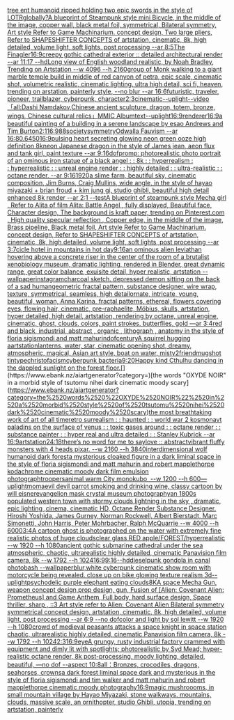 [tree ent humanoid ripped holding two epic swords in the style of LOTR](https://www.ebank.nz/aiartgenerator?category=tree%2520ent%2520humanoid%2520ripped%2520holding%2520two%2520epic%2520swords%2520in%2520the%2520style%2520of%2520LOTR)[globally?](https://www.ebank.nz/aiartgenerator?category=globally%3F)[A blueprint of Steampunk style mini Bicycle,   in the middle of the image,   copper wall, black metal foil, symmetrical,  Bilateral symmetry,  Art style Refer to Game Machinarium.  concept design, Two large pliers, Refer to SHAPESHIFTER CONCEPTS  of artstation, cinematic,  8k, high detailed,  volume light,  soft lights,  post processing    --ar 8:5](https://www.ebank.nz/aiartgenerator?category=A%2520blueprint%2520of%2520Steampunk%2520style%2520mini%2520Bicycle%2C%2520%2520%2520in%2520the%2520middle%2520of%2520the%2520image%2C%2520%2520%2520copper%2520wall%2C%2520black%2520metal%2520foil%2C%2520symmetrical%2C%2520%2520Bilateral%2520symmetry%2C%2520%2520Art%2520style%2520Refer%2520to%2520Game%2520Machinarium.%2520%2520concept%2520design%2C%2520Two%2520large%2520pliers%2C%2520Refer%2520to%2520SHAPESHIFTER%2520CONCEPTS%2520%2520of%2520artstation%2C%2520cinematic%2C%2520%25208k%2C%2520high%2520detailed%2C%2520%2520volume%2520light%2C%2520%2520soft%2520lights%2C%2520%2520post%2520processing%2520%2520%2520%2520--ar%25208%3A5)[The Finagler](https://www.ebank.nz/aiartgenerator?category=The%2520Finagler)[16:9](https://www.ebank.nz/aiartgenerator?category=16%3A9)[creepy gothic cathedral exterior :: detailed architectural render --ar 11:17 --hd](https://www.ebank.nz/aiartgenerator?category=creepy%2520gothic%2520cathedral%2520exterior%2520%3A%3A%2520detailed%2520architectural%2520render%2520--ar%252011%3A17%2520--hd)[Long view of English woodland realistic, by Noah Bradley, Trending on Artstation    --w 4096  --h 2160](https://www.ebank.nz/aiartgenerator?category=Long%2520view%2520of%2520English%2520woodland%2520realistic%2C%2520by%2520Noah%2520Bradley%2C%2520Trending%2520on%2520Artstation%2520%2520%2520%2520--w%25204096%2520%2520--h%25202160)[group of Monk walking to a giant marble temple build in middle of red canyon of petra, epic scale, cinematic shot, volumetric realistic, cinematic lighting, ultra high detail, sci fi, heaven, trending on arstation, painterly style, --no blur --ar 16:6](https://www.ebank.nz/aiartgenerator?category=group%2520of%2520Monk%2520walking%2520to%2520a%2520giant%2520marble%2520temple%2520build%2520in%2520middle%2520of%2520red%2520canyon%2520of%2520petra%2C%2520epic%2520scale%2C%2520cinematic%2520shot%2C%2520volumetric%2520realistic%2C%2520cinematic%2520lighting%2C%2520ultra%2520high%2520detail%2C%2520sci%2520fi%2C%2520heaven%2C%2520trending%2520on%2520arstation%2C%2520painterly%2520style%2C%2520--no%2520blur%2520--ar%252016%3A6)[futuristic, traveler, pioneer, trailblazer, cyberpunk, character](https://www.ebank.nz/aiartgenerator?category=futuristic%2C%2520traveler%2C%2520pioneer%2C%2520trailblazer%2C%2520cyberpunk%2C%2520character)[2:3](https://www.ebank.nz/aiartgenerator?category=2%3A3)[cinematic](https://www.ebank.nz/aiartgenerator?category=cinematic)[--uplight](https://www.ebank.nz/aiartgenerator?category=--uplight)[](https://www.ebank.nz/aiartgenerator?category=)[--video](https://www.ebank.nz/aiartgenerator?category=--video)[「all:Dashi Namdakov,Chinese ancient sculpture, dragon, totem, bronze, wings, Chinese cultural relics」](https://www.ebank.nz/aiartgenerator?category=%E3%80%8Call%3ADashi%2520Namdakov%2CChinese%2520ancient%2520sculpture%2C%2520dragon%2C%2520totem%2C%2520bronze%2C%2520wings%2C%2520Chinese%2520cultural%2520relics%E3%80%8D)[MMIC Album](https://www.ebank.nz/aiartgenerator?category=MMIC%2520Album)[text](https://www.ebank.nz/aiartgenerator?category=text)[--uplight](https://www.ebank.nz/aiartgenerator?category=--uplight)[16:9](https://www.ebank.nz/aiartgenerator?category=16%3A9)[renderer](https://www.ebank.nz/aiartgenerator?category=renderer)[16:9](https://www.ebank.nz/aiartgenerator?category=16%3A9)[a beautiful painting of a building in a serene landscape by esao Andrews and Tim Burton](https://www.ebank.nz/aiartgenerator?category=a%2520beautiful%2520painting%2520of%2520a%2520building%2520in%2520a%2520serene%2520landscape%2520by%2520esao%2520Andrews%2520and%2520Tim%2520Burton)[2:1](https://www.ebank.nz/aiartgenerator?category=2%3A1)[16:9](https://www.ebank.nz/aiartgenerator?category=16%3A9)[88](https://www.ebank.nz/aiartgenerator?category=88)[society](https://www.ebank.nz/aiartgenerator?category=society)[symmetry](https://www.ebank.nz/aiartgenerator?category=symmetry)[Odwalla Fauvism --ar 16:8](https://www.ebank.nz/aiartgenerator?category=Odwalla%2520Fauvism%2520--ar%252016%3A8)[0.6](https://www.ebank.nz/aiartgenerator?category=0.6)[450](https://www.ebank.nz/aiartgenerator?category=450)[16:9](https://www.ebank.nz/aiartgenerator?category=16%3A9)[pulsing heart secreting glowing neon green ooze high definition 8k](https://www.ebank.nz/aiartgenerator?category=pulsing%2520heart%2520secreting%2520glowing%2520neon%2520green%2520ooze%2520high%2520definition%25208k)[neon Japanese dragon in the style of James jean, aeon flux and tank girl, paint texture --ar 9:16](https://www.ebank.nz/aiartgenerator?category=neon%2520Japanese%2520dragon%2520in%2520the%2520style%2520of%2520James%2520jean%2C%2520aeon%2520flux%2520and%2520tank%2520girl%2C%2520paint%2520texture%2520--ar%25209%3A16)[dof](https://www.ebank.nz/aiartgenerator?category=dof)[promp: photorealistic photo portrait of an ominous iron statue of a black angel : : 8k : : hyperrealism : : hyperrealistic : : unreal engine render : : highly detailed : : ultra-realistic : : octane render. --ar 9:16](https://www.ebank.nz/aiartgenerator?category=promp%3A%2520photorealistic%2520photo%2520portrait%2520of%2520an%2520ominous%2520iron%2520statue%2520of%2520a%2520black%2520angel%2520%3A%2520%3A%C2%A08k%C2%A0%3A%2520%3A%C2%A0hyperrealism%C2%A0%3A%2520%3A%C2%A0hyperrealistic%C2%A0%3A%2520%3A%C2%A0unreal%2520engine%2520render%C2%A0%3A%2520%3A%C2%A0highly%2520detailed%C2%A0%3A%2520%3A%C2%A0ultra-realistic%2520%3A%2520%3A%2520octane%2520render.%2520--ar%25209%3A16)[1920](https://www.ebank.nz/aiartgenerator?category=1920)[a slime farm, beautiful sky, cinematic composition, Jim Burns, Craig Mullins, wide angle, in the style of hayao miyazaki + brian froud + kim jung gi, studio ghibli, beautiful high detail enhanced 8k render --ar 2:1 --test](https://www.ebank.nz/aiartgenerator?category=a%2520slime%2520farm%2C%2520beautiful%2520sky%2C%2520cinematic%2520composition%2C%2520Jim%2520Burns%2C%2520Craig%2520Mullins%2C%2520wide%2520angle%2C%2520in%2520the%2520style%2520of%2520hayao%2520miyazaki%2520%2B%2520brian%2520froud%2520%2B%2520kim%2520jung%2520gi%2C%2520studio%2520ghibli%2C%2520beautiful%2520high%2520detail%2520enhanced%25208k%2520render%2520--ar%25202%3A1%2520--test)[A blueprint of steampunk style Mecha girl , Refer to  Alita of film Alita: Battle Angel , fully displayed, Beautiful face,  Character design, The background is kraft paper,  trending on Pinterest.com  , High quality specular reflection ,  Copper  edge, in the middle of the image, Brass pipeline,  Black metal foil,  Art style Refer to Game Machinarium.  concept design, Refer to SHAPESHIFTER CONCEPTS  of artstation, cinematic,  8k, high detailed,  volume light,  soft lights,  post processing    --ar 3:7](https://www.ebank.nz/aiartgenerator?category=A%2520blueprint%2520of%2520steampunk%2520style%2520Mecha%2520girl%2520%2C%2520Refer%2520to%2520%2520Alita%2520of%2520film%2520Alita%3A%2520Battle%2520Angel%2520%2C%2520fully%2520displayed%2C%2520Beautiful%2520face%2C%2520%2520Character%2520design%2C%2520The%2520background%2520is%2520kraft%2520paper%2C%2520%2520trending%2520on%2520Pinterest.com%2520%2520%2C%2520High%2520quality%2520specular%2520reflection%2520%2C%2520%2520Copper%2520%2520edge%2C%2520in%2520the%2520middle%2520of%2520the%2520image%2C%2520Brass%2520pipeline%2C%2520%2520Black%2520metal%2520foil%2C%2520%2520Art%2520style%2520Refer%2520to%2520Game%2520Machinarium.%2520%2520concept%2520design%2C%2520Refer%2520to%2520SHAPESHIFTER%2520CONCEPTS%2520%2520of%2520artstation%2C%2520cinematic%2C%2520%25208k%2C%2520high%2520detailed%2C%2520%2520volume%2520light%2C%2520%2520soft%2520lights%2C%2520%2520post%2520processing%2520%2520%2520%2520--ar%25203%3A7)[cicle hotel in mountains in hot day](https://www.ebank.nz/aiartgenerator?category=cicle%2520hotel%2520in%2520mountains%2520in%2520hot%2520day)[9:16](https://www.ebank.nz/aiartgenerator?category=9%3A16)[an ominous alien leviathan hovering above a concrete riser in the center of the room of a brutalist xenobiology museum, dramatic lighting, rendered in Blender, great dynamic range, great color balance, exuisite detail, hyper realistic, artstation --wallpaper](https://www.ebank.nz/aiartgenerator?category=an%2520ominous%2520alien%2520leviathan%2520hovering%2520above%2520a%2520concrete%2520riser%2520in%2520the%2520center%2520of%2520the%2520room%2520of%2520a%2520brutalist%2520xenobiology%2520museum%2C%2520dramatic%2520lighting%2C%2520rendered%2520in%2520Blender%2C%2520great%2520dynamic%2520range%2C%2520great%2520color%2520balance%2C%2520exuisite%2520detail%2C%2520hyper%2520realistic%2C%2520artstation%2520--wallpaper)[instagram](https://www.ebank.nz/aiartgenerator?category=instagram)[charcoal sketch. depressed demon sitting on the back of a sad human](https://www.ebank.nz/aiartgenerator?category=charcoal%2520sketch.%2520depressed%2520demon%2520sitting%2520on%2520the%2520back%2520of%2520a%2520sad%2520human)[geometric fractal pattern, substance designer, wire wrap, texture, symmetrical, seamless, high detail](https://www.ebank.nz/aiartgenerator?category=geometric%2520fractal%2520pattern%2C%2520substance%2520designer%2C%2520wire%2520wrap%2C%2520texture%2C%2520symmetrical%2C%2520seamless%2C%2520high%2520detail)[ornate, intricate, young, beautiful, woman, Anna Karina, fractal patterns, ethereal, flowers covering eyes, flowing hair, cinematic, pre-raphaelite, Möbius, skulls, artstation, hyper detailed, high detail, artstation, rendering by octane, unreal engine, cinematic, ghost, clouds, colors, paint strokes, butterflies, gold —ar 3:4](https://www.ebank.nz/aiartgenerator?category=ornate%2C%2520intricate%2C%2520young%2C%2520beautiful%2C%2520woman%2C%2520Anna%2520Karina%2C%2520fractal%2520patterns%2C%2520ethereal%2C%2520flowers%2520covering%2520eyes%2C%2520flowing%2520hair%2C%2520cinematic%2C%2520pre-raphaelite%2C%2520M%C3%B6bius%2C%2520skulls%2C%2520artstation%2C%2520hyper%2520detailed%2C%2520high%2520detail%2C%2520artstation%2C%2520rendering%2520by%2520octane%2C%2520unreal%2520engine%2C%2520cinematic%2C%2520ghost%2C%2520clouds%2C%2520colors%2C%2520paint%2520strokes%2C%2520butterflies%2C%2520gold%2520%E2%80%94ar%25203%3A4)[red and black, industrial, abstract , organic , lithograph , anatomy in the style of floria sigismondi and matt mahurin](https://www.ebank.nz/aiartgenerator?category=red%2520and%2520black%2C%2520industrial%2C%2520abstract%2520%2C%2520organic%2520%2C%2520lithograph%2520%2C%2520anatomy%2520in%2520the%2520style%2520of%2520floria%2520sigismondi%2520and%2520matt%2520mahurin)[dof](https://www.ebank.nz/aiartgenerator?category=dof)[century](https://www.ebank.nz/aiartgenerator?category=century)[A squirrel hugging a](https://www.ebank.nz/aiartgenerator?category=A%2520squirrel%2520hugging%2520a)[artstation](https://www.ebank.nz/aiartgenerator?category=artstation)[lanterns, water, star, cinematic opening shot, dreamy, atmospheric, magical, Asian art style, boat on water, misty](https://www.ebank.nz/aiartgenerator?category=lanterns%2C%2520water%2C%2520star%2C%2520cinematic%2520opening%2520shot%2C%2520dreamy%2C%2520atmospheric%2C%2520magical%2C%2520Asian%2520art%2520style%2C%2520boat%2520on%2520water%2C%2520misty)[2](https://www.ebank.nz/aiartgenerator?category=2)[friend](https://www.ebank.nz/aiartgenerator?category=friend)[mugshot tintype](https://www.ebank.nz/aiartgenerator?category=mugshot%2520tintype)[christofacism](https://www.ebank.nz/aiartgenerator?category=christofacism)[cyberpunk bacteria](https://www.ebank.nz/aiartgenerator?category=cyberpunk%2520bacteria)[9:20](https://www.ebank.nz/aiartgenerator?category=9%3A20)[Happy kind Cthulhu dancing in the dappled sunlight on the forest floor.](https://www.ebank.nz/aiartgenerator?category=Happy%2520kind%2520Cthulhu%2520dancing%2520in%2520the%2520dappled%2520sunlight%2520on%2520the%2520forest%2520floor.)[](https://www.ebank.nz/aiartgenerator?category=)[the words "OXYDE NOIR" in a morbid style of tsutomu nihei dark cinematic moody scary](https://www.ebank.nz/aiartgenerator?category=the%2520words%2520%22OXYDE%2520NOIR%22%2520in%2520a%2520morbid%2520style%2520of%2520tsutomu%2520nihei%2520dark%2520cinematic%2520moody%2520scary)[the most breathtaking work of art of all time](https://www.ebank.nz/aiartgenerator?category=the%2520most%2520breathtaking%2520work%2520of%2520art%2520of%2520all%2520time)[retro surrealism : : haunted : : world war 2 kosmonavt paladins on the surface of venus : : toxic gases around : : octane render : : substance painter : : hyper real and ultra detailed : : Stanley Kubrick --ar 16:9](https://www.ebank.nz/aiartgenerator?category=retro%2520surrealism%2520%3A%2520%3A%2520haunted%2520%3A%2520%3A%2520world%2520war%25202%2520kosmonavt%2520paladins%2520on%2520the%2520surface%2520of%2520venus%2520%3A%2520%3A%2520toxic%2520gases%2520around%2520%3A%2520%3A%2520octane%2520render%2520%3A%2520%3A%2520substance%2520painter%2520%3A%2520%3A%2520hyper%2520real%2520and%2520ultra%2520detailed%2520%3A%2520%3A%2520Stanley%2520Kubrick%2520--ar%252016%3A9)[artstation](https://www.ebank.nz/aiartgenerator?category=artstation)[24:18](https://www.ebank.nz/aiartgenerator?category=24%3A18)[there’s no word for me to say](https://www.ebank.nz/aiartgenerator?category=there%E2%80%99s%2520no%2520word%2520for%2520me%2520to%2520say)[love :: abstract](https://www.ebank.nz/aiartgenerator?category=love%2520%3A%3A%2520abstract)[vibrant fluffy monsters with 4 heads pixar. --w 2160 --h 3840](https://www.ebank.nz/aiartgenerator?category=vibrant%2520fluffy%2520monsters%2520with%25204%2520heads%2520pixar.%2520--w%25202160%2520--h%25203840)[interdimensional wolf humanoid dark forest](https://www.ebank.nz/aiartgenerator?category=interdimensional%2520wolf%2520humanoid%2520dark%2520forest)[a mysterious cloaked figure in a dark liminal space in the style of floria sigismondi and matt mahurin and robert mapplethorpe kodachrome cinematic moody dark film emulsion photograph](https://www.ebank.nz/aiartgenerator?category=a%2520mysterious%2520cloaked%2520figure%2520in%2520a%2520dark%2520liminal%2520space%2520in%2520the%2520style%2520of%2520floria%2520sigismondi%2520and%2520matt%2520mahurin%2520and%2520robert%2520mapplethorpe%2520kodachrome%2520cinematic%2520moody%2520dark%2520film%2520emulsion%2520photograph)[troopers](https://www.ebank.nz/aiartgenerator?category=troopers)[animal warm City monokubo  --w 1200 --h 600](https://www.ebank.nz/aiartgenerator?category=animal%2520warm%2520City%2520monokubo%C2%A0%2520--w%25201200%2520--h%2520600)[—uplight](https://www.ebank.nz/aiartgenerator?category=%E2%80%94uplight)[moma](https://www.ebank.nz/aiartgenerator?category=moma)[evil devil parrot smoking and drinking wine, classy cartoon by will eisner](https://www.ebank.nz/aiartgenerator?category=evil%2520devil%2520parrot%2520smoking%2520and%2520drinking%2520wine%2C%2520classy%2520cartoon%2520by%2520will%2520eisner)[evangelion mask crystal museum photography](https://www.ebank.nz/aiartgenerator?category=evangelion%2520mask%2520crystal%2520museum%2520photography)[an 1800s populated western town with stormy clouds lightning in the sky , dramatic, epic lighting ,cinema, cinematic HD, Octane Render Substance Designer. Hiroshi Yoshida, James Gurney, Norman Rockwell, Albert Bierstadt, Marc Simonetti, John Harris, Peter Mohrbacher, Ralph McQuarrie --w 4000 --h 6000](https://www.ebank.nz/aiartgenerator?category=an%25201800s%2520populated%2520western%2520town%2520with%2520stormy%2520clouds%2520lightning%2520in%2520the%2520sky%2520%2C%2520dramatic%2C%2520epic%2520lighting%2520%2Ccinema%2C%2520cinematic%2520HD%2C%2520Octane%2520Render%2520Substance%2520Designer.%2520Hiroshi%2520Yoshida%2C%2520James%2520Gurney%2C%2520Norman%2520Rockwell%2C%2520Albert%2520Bierstadt%2C%2520Marc%2520Simonetti%2C%2520John%2520Harris%2C%2520Peter%2520Mohrbacher%2C%2520Ralph%2520McQuarrie%2520--w%25204000%2520--h%25206000)[3:4](https://www.ebank.nz/aiartgenerator?category=3%3A4)[A cartoon ghost is photographed on the water with extremely fine realistic photos of huge clouds](https://www.ebank.nz/aiartgenerator?category=A%2520cartoon%2520ghost%2520is%2520photographed%2520on%2520the%2520water%2520with%2520extremely%2520fine%2520realistic%2520photos%2520of%2520huge%2520clouds)[clear glass  RED apple/FOREST/hyperrealistic --w 1920 --h 1080](https://www.ebank.nz/aiartgenerator?category=clear%2520glass%2520%2520RED%2520apple/FOREST/hyperrealistic%2520--w%25201920%2520--h%25201080)[ancient gothic submarine cathedral under the sea  atmospheric, chaotic, ultrarealistic highly detailed, cinematic Panavision film camera, 8k --w 1792 --h 1024](https://www.ebank.nz/aiartgenerator?category=ancient%2520gothic%2520submarine%2520cathedral%2520under%2520the%2520sea%2520%2520atmospheric%2C%2520chaotic%2C%2520ultrarealistic%2520highly%2520detailed%2C%2520cinematic%2520Panavision%2520film%2520camera%2C%25208k%2520--w%25201792%2520--h%25201024)[16:9](https://www.ebank.nz/aiartgenerator?category=16%3A9)[9:16](https://www.ebank.nz/aiartgenerator?category=9%3A16)[--hd](https://www.ebank.nz/aiartgenerator?category=--hd)[dieselpunk gondola in canal photobash --wallpaper](https://www.ebank.nz/aiartgenerator?category=dieselpunk%2520gondola%2520in%2520canal%2520photobash%2520--wallpaper)[blur,](https://www.ebank.nz/aiartgenerator?category=blur%2C)[white cyberpunk cinematic show room with motorcycle being revealed. close up on bike glowing texture  realism 3d](https://www.ebank.nz/aiartgenerator?category=white%2520cyberpunk%2520cinematic%2520show%2520room%2520with%2520motorcycle%2520being%2520revealed.%2520close%2520up%2520on%2520bike%2520glowing%2520texture%2520%2520realism%25203d)[--uplight](https://www.ebank.nz/aiartgenerator?category=--uplight)[psychodelic purple elephant eating clouds](https://www.ebank.nz/aiartgenerator?category=psychodelic%2520purple%2520elephant%2520eating%2520clouds)[8K](https://www.ebank.nz/aiartgenerator?category=8K)[A space Mecha Gun,  weapon concept design,prop design, gun, Fusion of [Alien: Covenant Alien: Prometheus] and Game Anthem,  Full body,  hard surface design, Space thriller, sharp , ::3  Art style refer to Alien: Covenant Alien   Bilateral symmetry       symmetrical   concept design,  artstation, cinematic,  8k, high detailed,  volume light,  post processing    --ar 6:9   --no dof](https://www.ebank.nz/aiartgenerator?category=A%2520space%2520Mecha%2520Gun%2C%2520%2520weapon%2520concept%2520design%2Cprop%2520design%2C%2520gun%2C%2520Fusion%2520of%2520%5BAlien%3A%2520Covenant%2520Alien%3A%2520Prometheus%5D%2520and%2520Game%2520Anthem%2C%2520%2520Full%2520body%2C%2520%2520hard%2520surface%2520design%2C%2520Space%2520thriller%2C%2520sharp%2520%2C%2520%3A%3A3%2520%2520Art%2520style%2520refer%2520to%2520Alien%3A%2520Covenant%2520Alien%2520%2520%2520Bilateral%2520symmetry%2520%2520%2520%2520%2520%2520%2520symmetrical%2520%2520%2520concept%2520design%2C%2520%2520artstation%2C%2520cinematic%2C%2520%25208k%2C%2520high%2520detailed%2C%2520%2520volume%2520light%2C%2520%2520post%2520processing%2520%2520%2520%2520--ar%25206%3A9%2520%2520%2520--no%2520dof)[color and light by sol lewitt --w 1920 --h 1080](https://www.ebank.nz/aiartgenerator?category=color%2520and%2520light%2520by%2520sol%2520lewitt%2520--w%25201920%2520--h%25201080)[crowd of medieval peasants attacks a space knight in space station chaotic, ultrarealistic highly detailed, cinematic Panavision film camera, 8k --w 1792 --h 1024](https://www.ebank.nz/aiartgenerator?category=crowd%2520of%2520medieval%2520peasants%2520attacks%2520a%2520space%2520knight%2520in%2520space%2520station%2520chaotic%2C%2520ultrarealistic%2520highly%2520detailed%2C%2520cinematic%2520Panavision%2520film%2520camera%2C%25208k%2520--w%25201792%2520--h%25201024)[2:3](https://www.ebank.nz/aiartgenerator?category=2%3A3)[16:9](https://www.ebank.nz/aiartgenerator?category=16%3A9)[eye](https://www.ebank.nz/aiartgenerator?category=eye)[A grungy, rusty industrial factory crammed with equipment and dimly lit with spotlights; photorealistic by Syd Mead; hyper-realistic octane render, 8k post-processing, moody lighting,   detailed, beautiful,  —no dof --aspect 10:8](https://www.ebank.nz/aiartgenerator?category=A%2520grungy%2C%2520rusty%2520industrial%2520factory%2520crammed%2520with%2520equipment%2520and%2520dimly%2520lit%2520with%2520spotlights%3B%2520photorealistic%2520by%2520Syd%2520Mead%3B%2520hyper-realistic%2520octane%2520render%2C%25208k%2520post-processing%2C%2520moody%2520lighting%2C%2520%2520%2520detailed%2C%2520beautiful%2C%2520%2520%E2%80%94no%2520dof%2520--aspect%252010%3A8)[all：Bronzes, crocodiles, dragons, seahorses, crowns](https://www.ebank.nz/aiartgenerator?category=all%EF%BC%9ABronzes%2C%2520crocodiles%2C%2520dragons%2C%2520seahorses%2C%2520crowns)[a dark forest liminal space dark and mysterious in the style of floria sigismondi and tim walker and matt mahurin and robert mapplethorpe cinematic moody photography](https://www.ebank.nz/aiartgenerator?category=a%2520dark%2520forest%2520liminal%2520space%2520dark%2520and%2520mysterious%2520in%2520the%2520style%2520of%2520floria%2520sigismondi%2520and%2520tim%2520walker%2520and%2520matt%2520mahurin%2520and%2520robert%2520mapplethorpe%2520cinematic%2520moody%2520photography)[16:9](https://www.ebank.nz/aiartgenerator?category=16%3A9)[magic mushroooms, in small mountain village by Hayao Miyazaki, stone walkways, mountains, clouds, massive scale, an ornithopter, studio Ghibli, utopia, trending on artstation, painterly](https://www.ebank.nz/aiartgenerator?category=magic%2520mushroooms%2C%2520in%2520small%2520mountain%2520village%2520by%2520Hayao%2520Miyazaki%2C%2520stone%2520walkways%2C%2520mountains%2C%2520clouds%2C%2520massive%2520scale%2C%2520an%2520ornithopter%2C%2520studio%2520Ghibli%2C%2520utopia%2C%2520trending%2520on%2520artstation%2C%2520painterly)